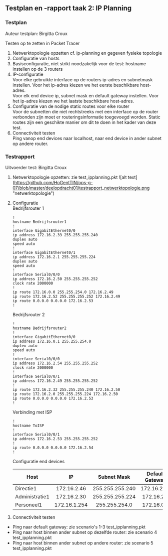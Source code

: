 ## Testplan en -rapport taak 2: IP Planning 

### Testplan

Auteur testplan: Birgitta Croux

Testen op te zetten in Packet Tracer

1. Netwerktopologie opzetten cf. ip-planning en gegeven fysieke topologie
2. Configuratie van hosts
  1. Basisconfiguratie, niet strikt noodzakelijk voor de test: hostname instellen op de 3 routers
  2. IP-configuratie  
     Voor elke gebruikte interface op de routers ip-adres en subnetmask instellen. Voor het ip-adres kiezen we het eerste beschikbare host-adres.  
     Voor elk end device ip, subnet mask en default gateway instellen. Voor het ip-adres kiezen we het laatste beschikbare host-adres.
  3. Configuratie van de nodige static routes voor elke router  
     Voor de subnetten die niet rechtstreeks met een interface op de router verbonden zijn moet er routeringsinformatie toegevoegd worden. Static routes zijn een geschikte manier om dit te doen in het kader van deze test.
3. Connectiviteit testen  
   Ping vanop end devices naar localhost, naar end device in ander subnet op andere router.

### Testrapport

Uitvoerder test: Birgitta Croux

1. Netwerktopologie opzetten: zie test_ipplanning.pkt
   ![alt text] (https://github.com/HoGentTIN/ops-g-07/blob/master/deelopdracht01/testrapport_netwerktopologie.png "netwerktopologie")
2. Configuratie  
   Bedrijfsrouter 1
   ```
   !
   hostname Bedrijfsrouter1
   !
   interface GigabitEthernet0/0
   ip address 172.16.2.33 255.255.255.240
   duplex auto
   speed auto
   !
   interface GigabitEthernet0/1
   ip address 172.16.2.1 255.255.255.224
   duplex auto
   speed auto
   !
   interface Serial0/0/0
   ip address 172.16.2.50 255.255.255.252
   clock rate 2000000
   !
   ip route 172.16.0.0 255.255.254.0 172.16.2.49 
   ip route 172.16.2.52 255.255.255.252 172.16.2.49 
   ip route 0.0.0.0 0.0.0.0 172.16.2.53  
   !
   ```
   
   Bedrijfsrouter 2 
   ```
   !
   hostname Bedrijfsrouter2
   !
   interface GigabitEthernet0/0
   ip address 172.16.0.1 255.255.254.0
   duplex auto
   speed auto
   !
   interface Serial0/0/0
   ip address 172.16.2.54 255.255.255.252
   clock rate 2000000
   !
   interface Serial0/0/1
   ip address 172.16.2.49 255.255.255.252
   !
   ip route 172.16.2.32 255.255.255.240 172.16.2.50 
   ip route 172.16.2.0 255.255.255.224 172.16.2.50 
   ip route 0.0.0.0 0.0.0.0 172.16.2.53 
   !
   ```
   
   Verbinding met ISP
   ```
   !
   hostname ToISP
   !
   interface Serial0/0/1
   ip address 172.16.2.53 255.255.255.252
   !
   ip route 0.0.0.0 0.0.0.0 172.16.2.54
   !
   ```
   
   Configuratie end devices
   
   | Host           | IP          | Subnet Mask     | Default Gateway |
   | ----           | :--:        | :--:            | :--:            |
   | Directie1      | 172.16.2.46 | 255.255.255.240 | 172.16.2.33     |
   | Administratie1 | 172.16.2.30 | 255.255.255.224 | 172.16.2.1      |
   | Personeel1     | 172.16.1.254| 255.255.254.0   | 172.16.0.1      |
   
3. Connectiviteit testen  
  * Ping naar default gateway: zie scenario's 1-3 test_ipplanning.pkt
  * Ping naar host binnen ander subnet op dezelfde router: zie scenario 4 test_ipplanning.pkt
  * Ping naar host binnen ander subnet op andere router: zie scenario 5 test_ipplanning.pkt
